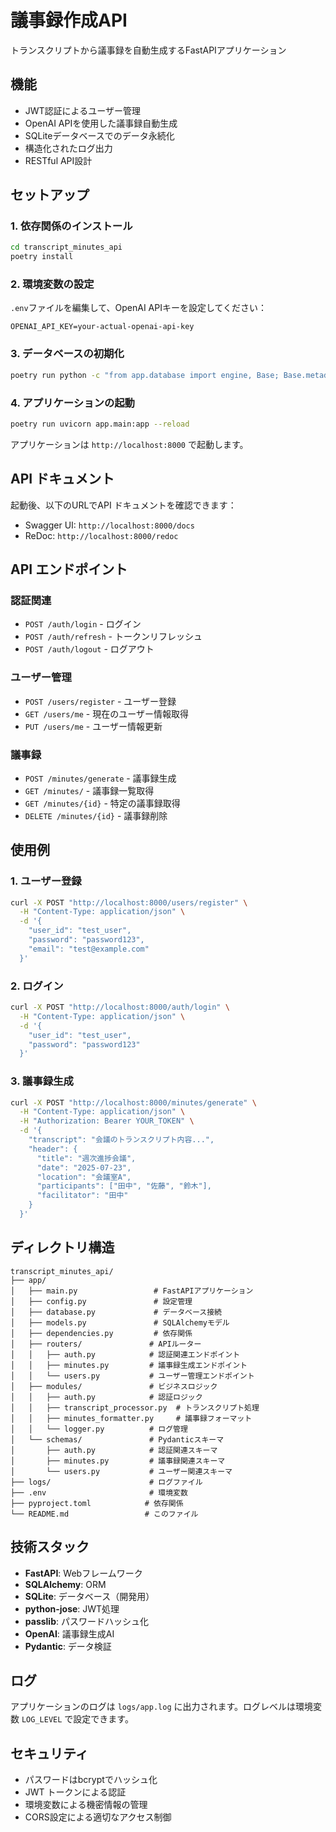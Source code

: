 # 議事録作成API

トランスクリプトから議事録を自動生成するFastAPIアプリケーション

## 機能

- JWT認証によるユーザー管理
- OpenAI APIを使用した議事録自動生成
- SQLiteデータベースでのデータ永続化
- 構造化されたログ出力
- RESTful API設計

## セットアップ

### 1. 依存関係のインストール

```bash
cd transcript_minutes_api
poetry install
```

### 2. 環境変数の設定

`.env`ファイルを編集して、OpenAI APIキーを設定してください：

```env
OPENAI_API_KEY=your-actual-openai-api-key
```

### 3. データベースの初期化

```bash
poetry run python -c "from app.database import engine, Base; Base.metadata.create_all(bind=engine)"
```

### 4. アプリケーションの起動

```bash
poetry run uvicorn app.main:app --reload
```

アプリケーションは `http://localhost:8000` で起動します。

## API ドキュメント

起動後、以下のURLでAPI ドキュメントを確認できます：

- Swagger UI: `http://localhost:8000/docs`
- ReDoc: `http://localhost:8000/redoc`

## API エンドポイント

### 認証関連

- `POST /auth/login` - ログイン
- `POST /auth/refresh` - トークンリフレッシュ
- `POST /auth/logout` - ログアウト

### ユーザー管理

- `POST /users/register` - ユーザー登録
- `GET /users/me` - 現在のユーザー情報取得
- `PUT /users/me` - ユーザー情報更新

### 議事録

- `POST /minutes/generate` - 議事録生成
- `GET /minutes/` - 議事録一覧取得
- `GET /minutes/{id}` - 特定の議事録取得
- `DELETE /minutes/{id}` - 議事録削除

## 使用例

### 1. ユーザー登録

```bash
curl -X POST "http://localhost:8000/users/register" \
  -H "Content-Type: application/json" \
  -d '{
    "user_id": "test_user",
    "password": "password123",
    "email": "test@example.com"
  }'
```

### 2. ログイン

```bash
curl -X POST "http://localhost:8000/auth/login" \
  -H "Content-Type: application/json" \
  -d '{
    "user_id": "test_user",
    "password": "password123"
  }'
```

### 3. 議事録生成

```bash
curl -X POST "http://localhost:8000/minutes/generate" \
  -H "Content-Type: application/json" \
  -H "Authorization: Bearer YOUR_TOKEN" \
  -d '{
    "transcript": "会議のトランスクリプト内容...",
    "header": {
      "title": "週次進捗会議",
      "date": "2025-07-23",
      "location": "会議室A",
      "participants": ["田中", "佐藤", "鈴木"],
      "facilitator": "田中"
    }
  }'
```

## ディレクトリ構造

```
transcript_minutes_api/
├── app/
│   ├── main.py                 # FastAPIアプリケーション
│   ├── config.py               # 設定管理
│   ├── database.py             # データベース接続
│   ├── models.py               # SQLAlchemyモデル
│   ├── dependencies.py         # 依存関係
│   ├── routers/               # APIルーター
│   │   ├── auth.py            # 認証関連エンドポイント
│   │   ├── minutes.py         # 議事録生成エンドポイント
│   │   └── users.py           # ユーザー管理エンドポイント
│   ├── modules/               # ビジネスロジック
│   │   ├── auth.py            # 認証ロジック
│   │   ├── transcript_processor.py  # トランスクリプト処理
│   │   ├── minutes_formatter.py     # 議事録フォーマット
│   │   └── logger.py          # ログ管理
│   └── schemas/               # Pydanticスキーマ
│       ├── auth.py            # 認証関連スキーマ
│       ├── minutes.py         # 議事録関連スキーマ
│       └── users.py           # ユーザー関連スキーマ
├── logs/                      # ログファイル
├── .env                       # 環境変数
├── pyproject.toml            # 依存関係
└── README.md                 # このファイル
```

## 技術スタック

- **FastAPI**: Webフレームワーク
- **SQLAlchemy**: ORM
- **SQLite**: データベース（開発用）
- **python-jose**: JWT処理
- **passlib**: パスワードハッシュ化
- **OpenAI**: 議事録生成AI
- **Pydantic**: データ検証

## ログ

アプリケーションのログは `logs/app.log` に出力されます。ログレベルは環境変数 `LOG_LEVEL` で設定できます。

## セキュリティ

- パスワードはbcryptでハッシュ化
- JWT トークンによる認証
- 環境変数による機密情報の管理
- CORS設定による適切なアクセス制御
